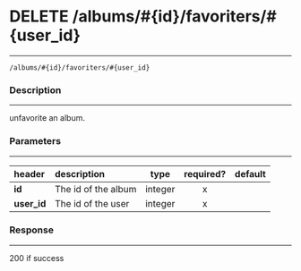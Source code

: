 # DELETE /albums/#{id}/favoriters/#{user_id} 
***
`/albums/#{id}/favoriters/#{user_id}`

### Description
***
unfavorite an album.

### Parameters
***

|header| description| type |required? |default|
|:---------|:--------------|:----------:|:------------:|:------------:|
|**id**| The id of the album|integer|x||
|**user_id**| The id of the user|integer|x||

### Response
***


200 if success
